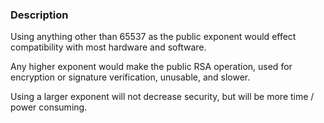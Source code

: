 ### Description

Using anything other than 65537 as the public exponent would effect compatibility with most hardware and software.

Any higher exponent would make the public RSA operation, used for encryption or signature verification, unusable, and slower.

Using a larger exponent will not decrease security, but will be more time / power consuming.
